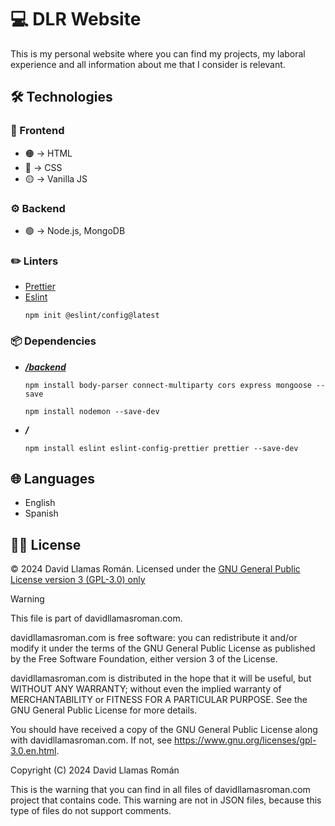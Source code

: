 # 💻 DLR Website
This is my personal website where you can find my projects, my laboral experience and all information about me that I consider is relevant.

## 🛠️ Technologies
### 💄 Frontend
- 🟠 → HTML
- 🔵 → CSS
- 🟡 → Vanilla JS

### ⚙️ Backend
- 🟢 → Node.js, MongoDB

### ✏️ Linters
- [Prettier](https://prettier.io/)
- [Eslint](https://eslint.org/)
  ```
  npm init @eslint/config@latest
  ```

### 📦 Dependencies
- ***[/backend](./backend/)***
  ```
  npm install body-parser connect-multiparty cors express mongoose --save
  ```
  ```
  npm install nodemon --save-dev
  ```

- ***/***
  ```
  npm install eslint eslint-config-prettier prettier --save-dev
  ```
## 🌐 Languages
- English
- Spanish

## 👨‍⚖️ License
&copy; 2024 David Llamas Román. Licensed under the [GNU General Public License version 3 (GPL-3.0) only](https://www.gnu.org/licenses/gpl-3.0.en.html)

> [!WARNING]
> This file is part of davidllamasroman.com.
>
> davidllamasroman.com is free software: you can redistribute it and/or modify
> it under the terms of the GNU General Public License as published by
> the Free Software Foundation, either version 3 of the License.
>
> davidllamasroman.com is distributed in the hope that it will be useful,
> but WITHOUT ANY WARRANTY; without even the implied warranty of
> MERCHANTABILITY or FITNESS FOR A PARTICULAR PURPOSE. See the
> GNU General Public License for more details.
>
> You should have received a copy of the GNU General Public License
> along with davidllamasroman.com. If not, see <https://www.gnu.org/licenses/gpl-3.0.en.html>.
>
> Copyright (C) 2024 David Llamas Román

This is the warning that you can find in all files of davidllamasroman.com project that contains code. This warning are not in JSON files, because this type of files do not support comments.
